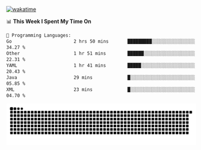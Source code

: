 [![wakatime](https://wakatime.com/badge/user/384f91c6-4eee-411f-8f3b-1b691f58a544.svg)](https://wakatime.com/@384f91c6-4eee-411f-8f3b-1b691f58a544)

<!--START_SECTION:waka-->
📊 **This Week I Spent My Time On** 

```text
💬 Programming Languages: 
Go                       2 hrs 50 mins       █████████░░░░░░░░░░░░░░░░   34.27 % 
Other                    1 hr 51 mins        ██████░░░░░░░░░░░░░░░░░░░   22.31 % 
YAML                     1 hr 41 mins        █████░░░░░░░░░░░░░░░░░░░░   20.43 % 
Java                     29 mins             █░░░░░░░░░░░░░░░░░░░░░░░░   05.85 % 
XML                      23 mins             █░░░░░░░░░░░░░░░░░░░░░░░░   04.70 % 
```


<!--END_SECTION:waka-->

<picture>
  <source media="(prefers-color-scheme: dark)" srcset="https://raw.githubusercontent.com/fuwx295/fuwx295/output/github-contribution-grid-snake-dark.svg">
  <source media="(prefers-color-scheme: light)" srcset="https://raw.githubusercontent.com/fuwx295/fuwx295/output/github-contribution-grid-snake.svg">
  <img alt="github contribution grid snake animation" src="https://raw.githubusercontent.com/fuwx295/fuwx295/output/github-contribution-grid-snake.svg">
</picture>
